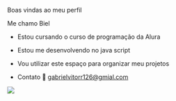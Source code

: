Boas vindas ao meu perfil

Me chamo Biel

- Estou cursando o curso de programação da Alura
- Estou me desenvolvendo no java script
- Vou utilizar este espaço para organizar meu projetos

- Contato 📧
gabrielvitorr126@gmial.com

![](https://media.tenor.com/j1IE4ue7s3MAAAAd/manoel-gomes-caneta-azul.gif)









